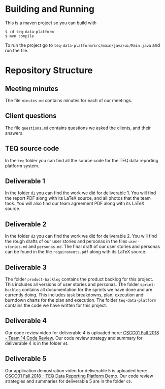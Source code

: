 # Building and Running
This is a maven project so you can build with
```shell
$ cd teq-data-platform
$ mvn compile
```
To run the project go to `teq-data-platform/src/main/java/ui/Main.java` and run the file.

# Repository Structure
## Meeting minutes
The file `minutes.md` contains minutes for each of our meetings.

## Client questions
The file `questions.md` contains questions we asked the clients, and their
answers.

## TEQ source code
In the `teq` folder you can find all the source code for the TEQ data reporting platform system.

## Deliverable 1
In the folder `d1` you can find the work we did for deliverable 1. You will find
the report PDF along with its LaTeX source, and all photos that the team took.
You will also find our team agreement PDF along with its LaTeX source.

## Deliverable 2
In the folder `d2` you can find the work we did for deliverable 2. You will find
the rough drafts of our user stories and personas in the files `user-stories.md`
and `personas.md`. The final draft of our user stories and personas can be found
in the file `requirements.pdf` along with its LaTeX source.

## Deliverable 3
The folder `product-backlog` contains the product backlog for this project. This
includes all versions of user stories and personas. The folder `sprint-backlog`
contains all documentation for the sprints we have done and are currently doing.
This includes task breakdowns, plan, execution and burndown charts for the plan
and execution. The folder `teq-data-platform` contains the code we have written
for this project.

## Deliverable 4
Our code review video for deliverable 4 is uploaded here: [CSCC01 Fall 2018 - Team 14 Code Review](https://www.youtube.com/watch?v=Iw1jfMi9qr8). Our code review strategy and summary for deliverable 4 is in the folder `d4`.

## Deliverable 5
Our application demostration video for deliverable 5 is uploaded here: [CSCC01 Fall 2018 - TEQ Data Reporting Platform Demo](https://www.youtube.com/watch?v=7H3w58cBiDs). Our code review strategies and summaries for deliverable 5 are in the folder `d5`.
